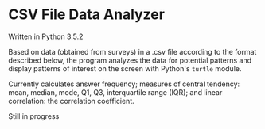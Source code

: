 # CSV File Data Analyzer

Written in Python 3.5.2

Based on data (obtained from surveys) in a .csv file according to the format described below, the program analyzes the data for potential patterns and display patterns of interest on the screen with Python's `turtle` module.

Currently calculates answer frequency; measures of central tendency: mean, median, mode, Q1, Q3, interquartile range (IQR); and linear correlation: the correlation coefficient.

Still in progress

